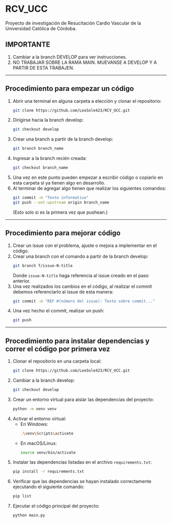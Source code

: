 # RCV_UCC
Proyecto de investigación de Resucitación Cardio Vascular de la Universidad Católica de Córdoba.

## IMPORTANTE
1. Cambiar a la branch DEVELOP para ver instrucciones.
2. NO TRABAJAR SOBRE LA RAMA MAIN. MUEVANSE A DEVELOP Y A PARTIR DE ESTA TRABAJEN.

---

## Procedimiento para empezar un código
1. Abrir una terminal en alguna carpeta a elección y clonar el repositorio:
   ```bash
   git clone https://github.com/LeoSole423/RCV_UCC.git
   ```
2. Dirigirse hacia la branch develop:
   ```bash
   git checkout develop
   ```
3. Crear una branch a partir de la branch develop:
   ```bash
   git branch branch_name
   ```
4. Ingresar a la branch recién creada:
   ```bash
   git checkout branch_name
   ```
5. Una vez en este punto pueden empezar a escribir código o copiarlo en esta carpeta si ya tienen algo en desarrollo.
6. Al terminar de agregar algo tienen que realizar los siguientes comandos:
   ```bash
   git commit -m "Texto informativo"
   git push --set-upstream origin branch_name
   ```
   (Esto solo si es la primera vez que pushean.)

---

## Procedimiento para mejorar código
1. Crear un issue con el problema, ajuste o mejora a implementar en el código.
2. Crear una branch con el comando a partir de la branch develop:
   ```bash
   git branch f/issue-N-title
   ```
   Donde `issue-N-title` haga referencia al issue creado en el paso anterior.
3. Una vez realizados los cambios en el código, al realizar el commit debemos referenciarlo al issue de esta manera:
   ```bash
   git commit -m "REF #(número del issue): Texto sobre commit..."
   ```
4. Una vez hecho el commit, realizar un push:
   ```bash
   git push
   ```

---

## Procedimiento para instalar dependencias y correr el código por primera vez
1. Clonar el repositorio en una carpeta local:
   ```bash
   git clone https://github.com/LeoSole423/RCV_UCC.git
   ```
2. Cambiar a la branch develop:
   ```bash
   git checkout develop
   ```
3. Crear un entorno virtual para aislar las dependencias del proyecto:
   ```bash
   python -m venv venv
   ```
4. Activar el entorno virtual:
   - En Windows:
     ```bash
     .\venv\Scripts\activate
     ```
   - En macOS/Linux:
     ```bash
     source venv/bin/activate
     ```
5. Instalar las dependencias listadas en el archivo `requirements.txt`:
   ```bash
   pip install -r requirements.txt
   ```
6. Verificar que las dependencias se hayan instalado correctamente ejecutando el siguiente comando:
   ```bash
   pip list
   ```
7. Ejecutar el código principal del proyecto:
   ```bash
   python main.py
   ```
